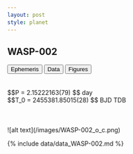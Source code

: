 ```yaml
---
layout: post
style: planet
---
```

<script src="../js/planets.js"></script>

## WASP-002

<!-- Tab links -->
<div class="tab">
<button class="tablinks" onclick="openCity(event, 'Ephemeris')">Ephemeris</button>
<button class="tablinks" onclick="openCity(event, 'Data')">Data</button>
<button class="tablinks" onclick="openCity(event, 'Figures')">Figures</button>
</div>

<!-- Tab content -->
<div id="Ephemeris" class="tabcontent" markdown="1">
<br/><br/>
$$P = 2.15222163(79) $$ day <br/>
$$T_0 = 2455381.85015(28) $$ BJD TDB
<br/><br/>
<br/><br/>
![alt text](/images/WASP-002_o_c.png)
</div>


<div id="Data" class="tabcontent" markdown="1">

{% include data/data_WASP-002.md %}

</div>
